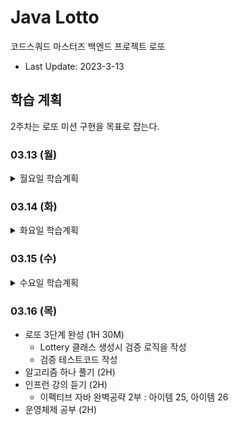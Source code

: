 # Java Lotto

코드스쿼드 마스터즈 백엔드 프로젝트 로또

* Last Update: 2023-3-13

## 학습 계획

2주차는 로또 미션 구현을 목표로 잡는다.

### 03.13 (월)

<details>
<summary>월요일 학습계획</summary>

- 로또 미션 1단계 구현 (4H)
    - 사용자로부터 구입금액 입력받기
    - 구입금액이 1000보다 큰지 검증
    - 구입금액에 따른 로또 자동 발급
        - 로또를 발급할 때 랜덤한 숫자 6개 선택
        - 중복되지 않은 번호로 발급되게한다.
    - 당첨번호 입력받기
    - 일치한 숫자에 따른 통계 작성
- 필요한 클래스 생각해보기
    - InputView
    - OutputView
    - Lottery
    - Lotteries
    - Winning
    - Result
- 기능별로 구현하기
    - 사용자로부터 구입금액을 입력받기
    - 구입금액에 따른 로또 생성 및 출력
    - 사용자로부터 당첨번호 입력받기
    - 당첨번호에 따른 결과 생성
    - 당첨 통계 출력

- 인프런 (2H)
    - 이펙티브 자바 완벽 공략 2부 : 아이템24
    - 토비의 스프링 부트 : Section 3
- 운영체제 스터디 준비 (1H)

</details>

### 03.14 (화)

<details>
<summary>화요일 학습계획</summary>

- 로또 미션 2단계 구현 (5H)
    - 보너스 번호를 입력받기
    - 결과에 `5개 일치, 보너스볼 일치`를 추가하기
- 필요한 클래스 생각
    - BonusNumber
- 기능별로 구현하기
    - 사용자로부터 보너스 볼을 입력받는다.
        - 당첨번호에 중복되지 않게 입력받는다.
    - 보너스볼까지 고려한 결과를 생성한다.
    - 당첨 통계를 출력한다.
- 어제 계획했지만 듣지 못한 인프런 강의 듣기 (2H)
    - 이펙티브 자바 완벽공략 2부 : 아이템 24
    - 토비의 스프링 부트 : Section 3
- 네트워크 1강 학습 (KOCW 이석복) (1H)

</details>

### 03.15 (수)

<details>
<summary>수요일 학습계획</summary>

- 로또 3단계 구현 (4H)
    - 사용자로부터 수동으로 구매할 로또의 개수를 입력받는다.
    - 수동 로또를 저장한다.
    - 구매한 수동, 자동로또의 개수를 각각 출력한다.
- 마스터클래스 듣기 (2H)
- 알고리즘 하나 풀기(2H)

</details>

### 03.16 (목)

- 로또 3단계 완성 (1H 30M)
    - Lottery 클래스 생성시 검증 로직을 작성
    - 검증 테스트코드 작성
- 알고리즘 하나 풀기 (2H)
- 인프런 강의 듣기 (2H)
    - 이펙티브 자바 완벽공략 2부 : 아이템 25, 아이템 26
- 운영체제 공부 (2H)